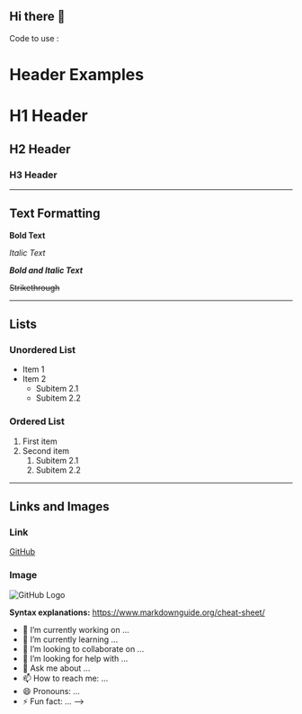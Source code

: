 ## Hi there 👋

<!--
**Ajuria/Ajuria** is a ✨ _special_ ✨ repository because its `README.md` (this file) appears on your GitHub profile.

Here are some ideas to get you started:

<h1>Hi, I'm Yacine! <br/><a 

# My Portfolio

Welcome to my portfolio! Here you can find my projects and details about my experience.
![Power BI](https://img.shields.io/badge/Business%20Intelligence-Power%20BI-informational?style=flat&logo=powerbi&color=F2C811)
![SQL](https://img.shields.io/badge/Database-SQL-informational?style=flat&logo=sqlite&color=003B57)
![JavaScript](https://img.shields.io/badge/Code-JavaScript-informational?style=flat&logo=javascript&color=F7DF1E)
![Python](https://img.shields.io/badge/Code-Python-informational?style=flat&logo=python&color=3776AB)
![PHP](https://img.shields.io/badge/Code-PHP-informational?style=flat&logo=php&color=777BB4)
![Laravel](https://img.shields.io/badge/Framework-Laravel-informational?style=flat&logo=laravel&color=FF2D20)
![Next.js](https://img.shields.io/badge/Framework-Next.js-informational?style=flat&logo=next.js&color=000000)
![Vercel](https://img.shields.io/badge/Deployment-Vercel-informational?style=flat&logo=vercel&color=000000)
![AWS](https://img.shields.io/badge/Cloud-AWS-informational?style=flat&logo=amazon-aws&color=232F3E)
![Linux](https://img.shields.io/badge/System-Linux-informational?style=flat&logo=linux&color=FCC624)


## Download My CV

[![Download My CV](https://img.shields.io/badge/Download%20My%20CV-blue)](https://github.com/Yacine-Hamdi/Yacine-hamdi/blob/main/CV_Yacine_Hamdi.pdf)
[Click here to download my CV](https://github.com/cocoritzy/cocoritzy/blob/main/CV.pdf)

<img width="1386" alt="Capture d'écran 2024-11-08 à 16 53 40" src="https://github.com/user-attachments/assets/d91d82f9-8bb1-44a8-ab93-dbe43959c731" />

<h2>:male-technologist: Data Analysis Development Projects:</h2>



- <b>Final study cas with databird</b>
  - [Praciting DS & Algos in Python](https://github.com/joshmadakor1/Algorithms-Practice)

<h2>📺 Popular YouTube Videos</h2>

- [How to get into Cybersecurity Starting From Zero](https://www.youtube.com/watch?v=a83ASGn_V_s)

## Mes projets
### Projet 1 : Analyse du catalogue Netflix vs. Attentes des abonnés  
- **Description** : Analyse de l'adéquation entre le catalogue Netflix et les préférences des utilisateurs en utilisant le rapport *What We Want*. Scraping des contenus Netflix et comparaison avec les tendances des abonnés.  
- **Technologies** : Python, BeautifulSoup, pandas, Matplotlib, SQL. 
- [Lien vers le projet](https://github.com/Yacine-Hamdi/Netflix)

### Projet 2 : Analyse des sentiments sur Twitter
- **Description** : Utilisation du scraping pour analyser les sentiments des utilisateurs sur Twitter autour d'un sujet donné.
- **Technologies** : BeautifulSoup, pandas, scikit-learn, WordCloud.
- **Lien vers le projet** : [lien vers le projet GitHub]()

### Projet 3 : Prévision des stocks avec des séries temporelles
- **Description** : Application de modèles de séries temporelles pour prévoir les niveaux de stock d'un produit.
- **Technologies** : Python, statsmodels, Matplotlib.
- **Lien vers le projet** : [lien vers le projet GitHub](#)
  
<h2> 🤳 Connect with me:</h2>

[<img align="left" alt="JoshMadakor | YouTube" width="22px" src="https://cdn.jsdelivr.net/npm/simple-icons@v3/icons/youtube.svg" />][youtube]
[<img align="left" alt="JoshMadakor | Twitter" width="22px" src="https://cdn.jsdelivr.net/npm/simple-icons@v3/icons/twitter.svg" />][twitter]
[<img align="left" alt="JoshMadakor | LinkedIn" width="22px" src="https://cdn.jsdelivr.net/npm/simple-icons@v3/icons/linkedin.svg" />][linkedin]
[<img align="left" alt="JoshMadakor | Instagram" width="22px" src="https://cdn.jsdelivr.net/npm/simple-icons@v3/icons/instagram.svg" />][instagram]

[twitter]: https://twitter.com/joshmadakor
[youtube]: https://www.youtube.com/c/joshmadakor
[instagram]: https://www.instagram.com/joshmadakor/
[linkedin]: https://linkedin.com/in/joshmadakor

<!--
**joshmadakor1/joshmadakor1** is a ✨ _special_ ✨ repository because its `README.md` (this file) appears on your GitHub profile.

Here are some ideas to get you started:

- 🔭 I'm currently working on ...
- 🌱 I'm currently learning ...
- 👯 I'm looking to collaborate on ...
- 🤔 I'm looking for help with ...
- 💬 Ask me about ...
- 📫 How to reach me: ...
- 😄 Pronouns: ...
- ⚡ Fun fact: ...
-->

Code to use : 
# Header Examples

# H1 Header
## H2 Header
### H3 Header

---

## Text Formatting

**Bold Text**

*Italic Text*

**_Bold and Italic Text_**

~~Strikethrough~~

---

## Lists

### Unordered List
- Item 1
- Item 2
  - Subitem 2.1
  - Subitem 2.2

### Ordered List
1. First item
2. Second item
   1. Subitem 2.1
   2. Subitem 2.2

---

## Links and Images

### Link
[GitHub](https://github.com)

### Image
![GitHub Logo](https://github.githubassets.com/images/modules/logos_page/GitHub-Mark.png)


**Syntax explanations:** https://www.markdownguide.org/cheat-sheet/

- 🔭 I’m currently working on ...
- 🌱 I’m currently learning ...
- 👯 I’m looking to collaborate on ...
- 🤔 I’m looking for help with ...
- 💬 Ask me about ...
- 📫 How to reach me: ...
- 😄 Pronouns: ...
- ⚡ Fun fact: ...
-->
